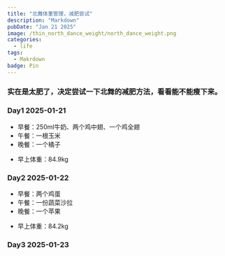 ```yaml
---
title: "北舞体重管理，减肥尝试"
description: "Markdown"
pubDate: "Jan 21 2025"
image: /thin_north_dance_weight/north_dance_weight.png
categories:
  - life
tags:
  - Makrdown
badge: Pin
---
```


### 实在是太肥了，决定尝试一下北舞的减肥方法，看看能不能瘦下来。

### Day1 2025-01-21
* 早餐：250ml牛奶、两个鸡中翅、一个鸡全翅
* 午餐：一根玉米
* 晚餐：一个橘子
- 早上体重：84.9kg 

### Day2 2025-01-22
* 早餐：两个鸡蛋
* 午餐：一份蔬菜沙拉
* 晚餐：一个苹果
- 早上体重：84.2kg
  
### Day3 2025-01-23